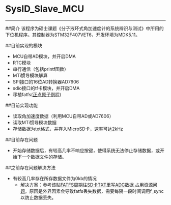 # SysID\_Slave_MCU
---
##简介
该程序为硕士课题《分子液环式角加速度计的系统辨识与测试》中所用的下位机程序。其控制器为STM32F407VET6，开发环境为MDK5.11。

##目前实现的模块

- MCU自带AD模块，并开启DMA
- RTC模块
- 串行通信（包括printf函数）
- MTi惯导模块解算
- SPI接口的16位AD转换器AD7606
- sdio接口的tf卡模块，并开启DMA
- 移植fatfs([正点原子例程](http://www.openedv.com/))

##目前实现功能

- 读取角加速度数据（利用MCU自带AD或AD7606）
- 读取MTi惯导模块数据
- 存储数据为txt格式，并存入MicroSD卡，速率可达2kHz

##目前存在问题

- 开始存储数据后，有较高几率不响应按键，使得系统无法停止存储数据，或开始下一个数据文件的存储。

##之前存在问题解决方法

- 有较高几率存在所存数据文件为0kb的情况
	- 解决方案：参考该贴[FATFS周期往SD卡TXT里写ADC数据 占用资源问题](http://www.openedv.com/forum.php?mod=viewthread&tid=68901)。原因是外界因素会导致fatfs丢失数据，需要每隔一段时间调用f_sync以防止数据丢失。
